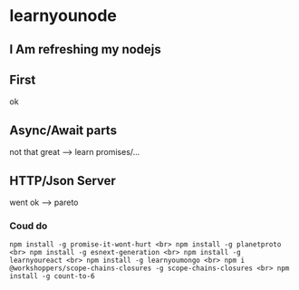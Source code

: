 # learnyounode
## I Am refreshing my nodejs
## First  
ok 
## Async/Await parts 
not that great --> learn promises/...

## HTTP/Json Server 
went ok --> pareto


### Coud do
`npm install -g promise-it-wont-hurt <br>
npm install -g planetproto <br>
npm install -g esnext-generation <br>
npm install -g learnyoureact <br>
npm install -g learnyoumongo <br>
npm i @workshoppers/scope-chains-closures -g scope-chains-closures <br>
npm install -g count-to-6`

